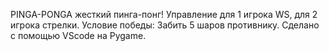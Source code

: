 PINGA-PONGA
жесткий пинга-понг!
Управление для 1 игрока WS, для 2 игрока стрелки.
Условие победы: Забить 5 шаров противнику.
Сделано с помощью VScode на Pygame.
